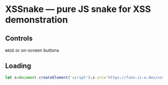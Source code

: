 # XSSnake — pure JS snake for XSS demonstration
## Controls
`WASD` or on-screen buttons

## Loading
```js
let s=document.createElement('script');s.src='https://funn.is-a.dev/xssnake/snake.js';document.head.appendChild(s)
```
